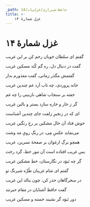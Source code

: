 ```yaml
---
_path: حافظ-شیرازی/غزلیات/14
title: >-
    غزل شمارهٔ ۱۴
---
```

# غزل شمارهٔ ۱۴

<div class="b" id="bn1"><div class="m1"><p>گفتم ای سلطان خوبان رحم کن بر این غریب</p></div>
<div class="m2"><p>گفت در دنبال دل، ره گم کُنَد مسکین غریب</p></div></div>
<div class="b" id="bn2"><div class="m1"><p>گفتمش مگذر زمانی، گفت معذورم بدار</p></div>
<div class="m2"><p>خانه پروردی، چه تاب آرد غم چندین غریب</p></div></div>
<div class="b" id="bn3"><div class="m1"><p>خفته بر سنجاب شاهی نازنینی را چه غم</p></div>
<div class="m2"><p>گر ز خار و خاره سازد بستر و بالین غریب</p></div></div>
<div class="b" id="bn4"><div class="m1"><p>ای که در زنجیرِ زلفت جای چندین آشناست</p></div>
<div class="m2"><p>خوش فتاد آن خال مشکین بر رخِ رنگین غریب</p></div></div>
<div class="b" id="bn5"><div class="m1"><p>می‌نماید عکسِ مِی، در رنگِ رویِ مه وشت</p></div>
<div class="m2"><p>همچو برگِ ارغوان بر صفحهٔ نسرین، غریب</p></div></div>
<div class="b" id="bn6"><div class="m1"><p>بس غریب افتاده است آن مور خط، گرد رخت</p></div>
<div class="m2"><p>گر چه نَبوَد در نگارستان، خط مشکین غریب</p></div></div>
<div class="b" id="bn7"><div class="m1"><p>گفتم ای شام غریبان طُرِّه شبرنگ تو</p></div>
<div class="m2"><p>در سحرگاهان حذر کن، چون بنالد این غریب</p></div></div>
<div class="b" id="bn8"><div class="m1"><p>گفت حافظ آشنایان در مقام حیرتند</p></div>
<div class="m2"><p>دور نَبوَد گر نشیند خسته و مسکین غریب</p></div></div>
